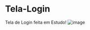 # Tela-Login
Tela de Login feita em Estudo!
![image](https://github.com/DevSiilva/Terla-Login/assets/136269848/72af4dfa-5a5b-4ffb-9ffd-09aede8ea967)

